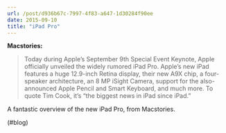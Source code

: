 ```yaml
---
url: /post/d936b67c-7997-4f83-a647-1d30284f90ee
date: 2015-09-10
title: "iPad Pro"
---
```


**Macstories:**



> Today during Apple&#8217;s September 9th Special Event Keynote, Apple officially unveiled the widely rumored iPad Pro. Apple&#8217;s new iPad features a huge 12.9-inch Retina display, their new A9X chip, a four-speaker architecture, an 8 MP iSight Camera, support for the also-announced Apple Pencil and Smart Keyboard, and much more. To quote Tim Cook, it&#8217;s &#8220;the biggest news in iPad since iPad.&#8221; 



A fantastic overview of the new iPad Pro, from Macstories.



(#blog)